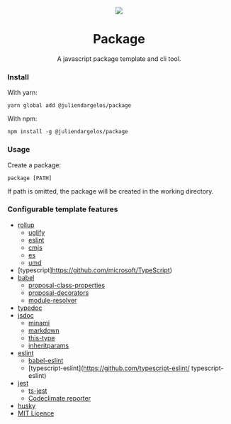 <p align="center">
  <img src="https://rawcdn.githack.com/juliendargelos/package/0da40bdc096c59cea9523c19e584a7960a639231/logo.svg"/>
</p>

<h1 align="center">Package</h1>

<p align="center">
  A javascript package template and cli tool.
</p>

### Install

With yarn:

```
yarn global add @juliendargelos/package
```

With npm:

```
npm install -g @juliendargelos/package
```

### Usage

Create a package:

```
package [PATH]
```

If path is omitted, the package will be created in the working directory.

### Configurable template features

- [rollup](https://github.com/rollup/rollup)
    + [uglify](https://github.com/TrySound/rollup-plugin-uglify)
    + [eslint](https://github.com/TrySound/rollup-plugin-eslint)
    + [cmjs](https://rollupjs.org/guide/en#output-format)
    + [es](https://rollupjs.org/guide/en#output-format)
    + [umd](https://rollupjs.org/guide/en#output-format)
- [typescript]https://github.com/microsoft/TypeScript)
- [babel](https://github.com/babel/babel)
    + [proposal-class-properties](https://github.com/babel/babel/tree/master/packages/babel-plugin-proposal-class-properties)
    + [proposal-decorators](https://github.com/babel/babel/tree/master/packages/babel-plugin-proposal-decorators)
    + [module-resolver](https://github.com/tleunen/babel-plugin-module-resolver)
- [typedoc](https://github.com/TypeStrong/typedoc)
- [jsdoc](https://github.com/jsdoc3/jsdoc)
    + [minami](https://github.com/nijikokun/minami)
    + [markdown](https://github.com/jsdoc3/jsdoc/blob/master/plugins/markdown.js)
    + [this-type](https://github.com/juliendargelos/jsdoc-this-type-plugin)
    + [inheritparams](https://github.com/juliendargelos/jsdoc-inheritparams-plugin)
- [eslint](https://github.com/eslint/eslint)
    + [babel-eslint](https://github.com/babel/babel-eslint)
    + [typescript-eslint](https://github.com/typescript-eslint/ typescript-eslint)
- [jest](https://github.com/facebook/jest)
    + [ts-jest](https://github.com/kulshekhar/ts-jest)
    + [Codeclimate reporter](https://github.com/codeclimate/test-reporter)
- [husky](https://github.com/typicode/husky)
- [MIT Licence](https://choosealicense.com/licenses/mit/)

